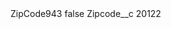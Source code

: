 <?xml version="1.0" encoding="UTF-8"?>
<CustomMetadata xmlns="http://soap.sforce.com/2006/04/metadata" xmlns:xsi="http://www.w3.org/2001/XMLSchema-instance" xmlns:xsd="http://www.w3.org/2001/XMLSchema">
    <label>ZipCode943</label>
    <protected>false</protected>
    <values>
        <field>Zipcode__c</field>
        <value xsi:type="xsd:string">20122</value>
    </values>
</CustomMetadata>
